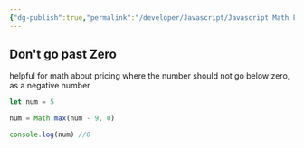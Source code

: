 ```yaml
---
{"dg-publish":true,"permalink":"/developer/Javascript/Javascript Math Functions/","dgPassFrontmatter":true}
---
```


## Don't go past Zero

helpful for math about pricing where the number should not go below zero, as a negative number

```js
let num = 5

num = Math.max(num - 9, 0)

console.log(num) //0
```